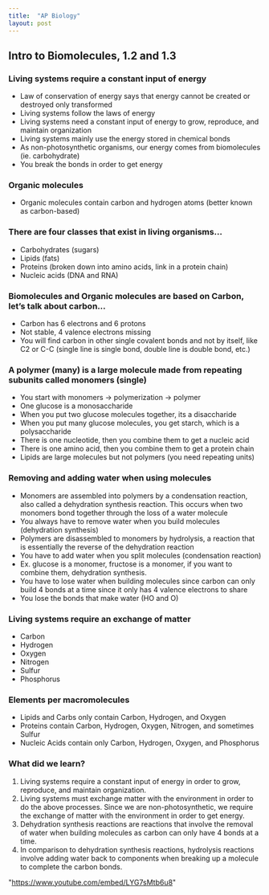```yaml
---
title:  "AP Biology"
layout: post
---
```


## Intro to Biomolecules, 1.2 and 1.3
### Living systems require a constant input of energy
 * Law of conservation of energy says that energy cannot be created or destroyed only transformed
 * Living systems follow the laws of energy
 * Living systems need a constant input of energy to grow, reproduce, and maintain organization
 * Living systems mainly use the energy stored in chemical bonds
 * As non-photosynthetic organisms, our energy comes from biomolecules (ie. carbohydrate)
 * You break the bonds in order to get energy
### Organic molecules
 * Organic molecules contain carbon and hydrogen atoms (better known as carbon-based)
### There are four classes that exist in living organisms…
 * Carbohydrates (sugars)
 * Lipids (fats)
 * Proteins (broken down into amino acids, link in a protein chain)
 * Nucleic acids (DNA and RNA)
### Biomolecules and Organic molecules are based on Carbon, let’s talk about carbon…
 * Carbon has 6 electrons and 6 protons
 * Not stable, 4 valence electrons missing
 * You will find carbon in other single covalent bonds and not by itself, like C2 or C-C (single line is single bond, double line is double bond, etc.)
### A polymer (many) is a large molecule made from repeating subunits called monomers (single)
 * You start with monomers → polymerization → polymer
 * One glucose is a monosaccharide
 * When you put two glucose molecules together, its a disaccharide
 * When you put many glucose molecules, you get starch, which is a polysaccharide
 * There is one nucleotide, then you combine them to get a nucleic acid
 * There is one amino acid, then you combine them to get a protein chain
 * Lipids are large molecules but not polymers (you need repeating units)
### Removing and adding water when using molecules
 * Monomers are assembled into polymers by a condensation reaction, also called a dehydration synthesis reaction. This occurs when two monomers bond together through the loss of a water molecule
 * You always have to remove water when you build molecules (dehydration synthesis)
 * Polymers are disassembled to monomers by hydrolysis, a reaction that is essentially the reverse of the dehydration reaction
 * You have to add water when you split molecules (condensation reaction)
 * Ex. glucose is a monomer, fructose is a monomer, if you want to combine them, dehydration synthesis.
 * You have to lose water when building molecules since carbon can only build 4 bonds at a time since it only has 4 valence electrons to share
 * You lose the bonds that make water (HO and O)
### Living systems require an exchange of matter
 * Carbon
 * Hydrogen
 * Oxygen
 * Nitrogen
 * Sulfur
 * Phosphorus
### Elements per macromolecules
 * Lipids and Carbs only contain Carbon, Hydrogen, and Oxygen
 * Proteins contain Carbon, Hydrogen, Oxygen, Nitrogen, and sometimes Sulfur
 * Nucleic Acids contain only Carbon, Hydrogen, Oxygen, and Phosphorus

### What did we learn?
1. Living systems require a constant input of energy in order to grow, reproduce, and maintain organization.
2. Living systems must exchange matter with the environment in order to do the above processes. Since we are non-photosynthetic, we require the exchange of matter with the environment in order to get energy.
3. Dehydration synthesis reactions are reactions that involve the removal of water when building molecules as carbon can only have 4 bonds at a time.
4. In comparison to dehydration synthesis reactions, hydrolysis reactions involve adding water back to components when breaking up a molecule to complete the carbon bonds.

"https://www.youtube.com/embed/LYG7sMtb6u8"
